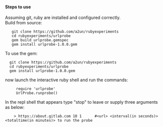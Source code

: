 #### Steps to use <br />
Assuming git, ruby are installed and configured correctly.<br />
Build from source:<br />
``` 
   git clone https://github.com/a2un/rubyexperiments
   cd rubyexperiments/urlprobe
   gem build urlprobe.gemspec
   gem install urlprobe-1.0.0.gem
```
To use the gem:<br />
```
  git clone https://github.com/a2un/rubyexperiments
  cd rubyexperiments/urlprobe
  gem install urlprobe-1.0.0.gem
```

now launch the interactive ruby shell and run the commands:
```
     require 'urlprobe'
     UrlProbe.runprobe()
```
In the repl shell that appears type "stop" to leave or supply three arguments as below:
```
    > https://about.gitlab.com 10 1      #<url> <interval(in seconds)> <totaltime(in minutes)> to run the probe
```
